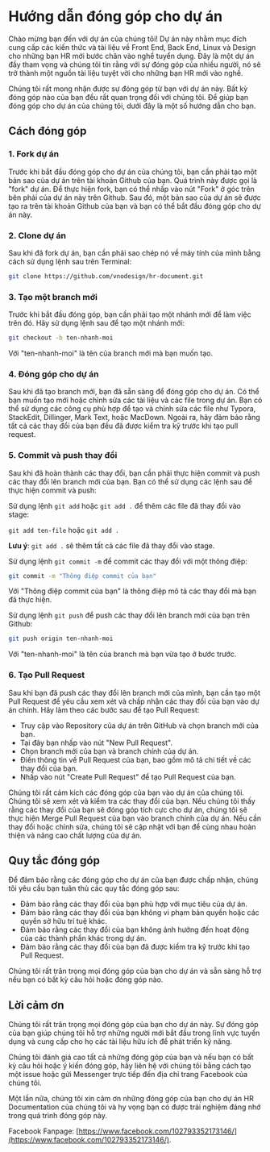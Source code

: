 # Hướng dẫn đóng góp cho dự án

Chào mừng bạn đến với dự án của chúng tôi! Dự án này nhằm mục đích cung cấp các
kiến thức và tài liệu về Front End, Back End, Linux và Design cho những bạn HR
mới bước chân vào nghề tuyển dụng. Đây là một dự án đầy tham vọng và chúng tôi
tin rằng với sự đóng góp của nhiều người, nó sẽ trở thành một nguồn tài liệu
tuyệt vời cho những bạn HR mới vào nghề.

Chúng tôi rất mong nhận được sự đóng góp từ bạn với dự án này. Bất kỳ đóng góp
nào của bạn đều rất quan trọng đối với chúng tôi. Để giúp bạn đóng góp cho dự án
của chúng tôi, dưới đây là một số hướng dẫn cho bạn.

## Cách đóng góp

### 1. Fork dự án

Trước khi bắt đầu đóng góp cho dự án của chúng tôi, bạn cần phải tạo một bản sao
của dự án trên tài khoản Github của bạn. Quá trình này được gọi là "fork" dự án.
Để thực hiện fork, bạn có thể nhấp vào nút "Fork" ở góc trên bên phải của dự án
này trên Github. Sau đó, một bản sao của dự án sẽ được tạo ra trên tài khoản
Github của bạn và bạn có thể bắt đầu đóng góp cho dự án này.

### 2. Clone dự án

Sau khi đã fork dự án, bạn cần phải sao chép nó về máy tính của mình bằng cách
sử dụng lệnh sau trên Terminal:

```bash
git clone https://github.com/vnodesign/hr-document.git
```

### 3. Tạo một branch mới

Trước khi bắt đầu đóng góp, bạn cần phải tạo một nhánh mới để làm việc trên đó.
Hãy sử dụng lệnh sau để tạo một nhánh mới:

```bash
git checkout -b ten-nhanh-moi
```

Với "ten-nhanh-moi" là tên của branch mới mà bạn muốn tạo.

### 4. Đóng góp cho dự án

Sau khi đã tạo branch mới, bạn đã sẵn sàng để đóng góp cho dự án. Có thể bạn
muốn tạo mới hoặc chỉnh sửa các tài liệu và các file trong dự án. Bạn có thể sử
dụng các công cụ phù hợp để tạo và chỉnh sửa các file như Typora, StackEdit,
Dillinger, Mark Text, hoặc MacDown. Ngoài ra, hãy đảm bảo rằng tất cả các thay
đổi của bạn đều đã được kiểm tra kỹ trước khi tạo pull request.

### 5. Commit và push thay đổi

Sau khi đã hoàn thành các thay đổi, bạn cần phải thực hiện commit và push các
thay đổi lên branch mới của bạn. Bạn có thể sử dụng các lệnh sau để thực hiện
commit và push:

Sử dụng lệnh `git add` hoặc `git add .` để thêm các file đã thay đổi vào stage:

`git add ten-file` hoặc `git add .`

**Lưu ý**: `git add .` sẽ thêm tất cả các file đã thay đổi vào stage.

Sử dụng lệnh `git commit -m` để commit các thay đổi với một thông điệp:

```bash
git commit -m "Thông điệp commit của bạn"
```

Với "Thông điệp commit của bạn" là thông điệp mô tả các thay đổi mà bạn đã thực
hiện.

Sử dụng lệnh `git push` để push các thay đổi lên branch mới của bạn trên Github:

```bash
git push origin ten-nhanh-moi
```

Với "ten-nhanh-moi" là tên của branch mà bạn vừa tạo ở bước trước.

### 6. Tạo Pull Request

Sau khi bạn đã push các thay đổi lên branch mới của mình, bạn cần tạo một Pull
Request để yêu cầu xem xét và chấp nhận các thay đổi của bạn vào dự án chính.
Hãy làm theo các bước sau để tạo Pull Request:

- Truy cập vào Repository của dự án trên GitHub và chọn branch mới của bạn.
- Tại đây bạn nhấp vào nút "New Pull Request".
- Chọn branch mới của bạn và branch chính của dự án.
- Điền thông tin về Pull Request của bạn, bao gồm mô tả chi tiết về các thay đổi
  của bạn.
- Nhấp vào nút "Create Pull Request" để tạo Pull Request của bạn.

Chúng tôi rất cảm kích các đóng góp của bạn vào dự án của chúng tôi. Chúng tôi
sẽ xem xét và kiểm tra các thay đổi của bạn. Nếu chúng tôi thấy rằng các thay
đổi của bạn sẽ đóng góp tích cực cho dự án, chúng tôi sẽ thực hiện Merge Pull
Request của bạn vào branch chính của dự án. Nếu cần thay đổi hoặc chỉnh sửa,
chúng tôi sẽ cập nhật với bạn để cùng nhau hoàn thiện và nâng cao chất lượng của
dự án.

## Quy tắc đóng góp

Để đảm bảo rằng các đóng góp cho dự án của bạn được chấp nhận, chúng tôi yêu cầu
bạn tuân thủ các quy tắc đóng góp sau:

- Đảm bảo rằng các thay đổi của bạn phù hợp với mục tiêu của dự án.
- Đảm bảo rằng các thay đổi của bạn không vi phạm bản quyền hoặc các quyền sở
  hữu trí tuệ khác.
- Đảm bảo rằng các thay đổi của bạn không ảnh hưởng đến hoạt động của các thành
  phần khác trong dự án.
- Đảm bảo rằng các thay đổi của bạn đã được kiểm tra kỹ trước khi tạo Pull
  Request.

Chúng tôi rất trân trọng mọi đóng góp của bạn cho dự án và sẵn sàng hỗ trợ nếu
bạn có bất kỳ câu hỏi hoặc đóng góp nào.

## Lời cảm ơn

Chúng tôi rất trân trọng mọi đóng góp của bạn cho dự án này. Sự đóng góp của bạn
giúp chúng tôi hỗ trợ những người mới bắt đầu trong lĩnh vực tuyển dụng và cung
cấp cho họ các tài liệu hữu ích để phát triển kỹ năng.

Chúng tôi đánh giá cao tất cả những đóng góp của bạn và nếu bạn có bất kỳ câu
hỏi hoặc ý kiến đóng góp, hãy liên hệ với chúng tôi bằng cách tạo một issue hoặc
gửi Messenger trực tiếp đến địa chỉ trang Facebook của chúng tôi.

Một lần nữa, chúng tôi xin cảm ơn những đóng góp của bạn cho dự án HR
Documentation của chúng tôi và hy vọng bạn có được trải nghiệm đáng nhớ trong
quá trình đóng góp này.

Facebook Fanpage:
[https://www.facebook.com/102793352173146/](https://www.facebook.com/102793352173146/).
